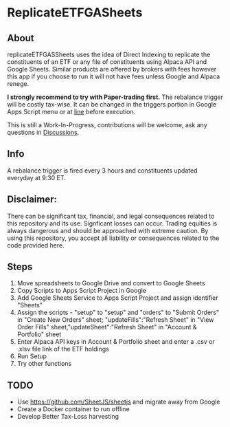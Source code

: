 # ReplicateETFGASheets
## About
replicateETFGASSheets uses the idea of Direct Indexing to replicate the constituents of an ETF or any file of constituents using Alpaca API and Google Sheets. Similar products are offered by brokers with fees however this app if you choose to run it will not have fees unless Google and Alpaca renege. 

<strong>I strongly recommend to try with Paper-trading first.</strong> The rebalance trigger will be costly tax-wise. It can be changed in the triggers portion in Google Apps Script menu or at [line](https://github.com/ProgramComputer/ReplicateETFGASheets/blob/ce416aaa726d3f84a7f1965643e7c8f81bbdd04a/Code.gs#L13) before execution.

This is still a Work-In-Progress, contributions will be welcome, ask any questions in [Discussions](https://github.com/ProgramComputer/ReplicateETFGASheets/discussions).

## Info


A rebalance trigger is fired every 3 hours and constituents updated everyday at 9:30 ET.
## Disclaimer:
There can be significant tax, financial, and legal consequences related to this repository and its use.
Signficant losses can occur. Trading equities is always dangerous and should be approached with extreme caution.
By using this repository, you accept all liability or consequences related to the code provided here.

## Steps
1. Move spreadsheets to Google Drive and convert to Google Sheets
2. Copy Scripts to Apps Script Project in Google
3. Add Google Sheets Service to Apps Script Project and assign identifier "Sheets"
4. Assign the scripts - "setup" to "setup"  and "orders" to "Submit Orders" in "Create New Orders" sheet; "updateFills":"Refresh Sheet" in "View Order Fills" sheet,"updateSheet":"Refresh Sheet" in "Account & Portfolio" sheet
5. Enter Alpaca API keys in Account & Portfolio sheet and enter a .csv or .xlsv file link of the ETF holdings
6. Run Setup
7. Try other functions
## TODO
* Use https://github.com/SheetJS/sheetjs and migrate away from Google
* Create a Docker container to run offline
* Develop Better Tax-Loss harvesting

